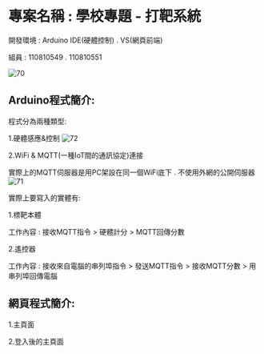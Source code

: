 # 專案名稱 : 學校專題 - 打靶系統

開發環境 : Arduino IDE(硬體控制) . VS(網頁前端)

組員 : 110810549 . 110810551

![70](https://user-images.githubusercontent.com/36965820/149462050-26af5bb2-7412-4793-ba1e-4193f72008a3.jpg)


## Arduino程式簡介:

程式分為兩種類型:

1.硬體感應&控制
  ![72](https://user-images.githubusercontent.com/36965820/149460996-b9d64cfd-7ccb-4862-afc6-314f23bbea8d.jpg)


2.WiFi & MQTT(一種IoT間的通訊協定)連接

實際上的MQTT伺服器是用PC架設在同一個WiFi底下 . 不使用外網的公開伺服器
  ![71](https://user-images.githubusercontent.com/36965820/149461015-688cddfc-237c-4f31-b4c3-c3aa66c91550.jpg)

實際上要寫入的實體有:

1.標靶本體

工作內容 : 接收MQTT指令 > 硬體計分 > MQTT回傳分數

2.遙控器

工作內容 : 接收來自電腦的串列埠指令 > 發送MQTT指令 > 接收MQTT分數 > 用串列埠回傳電腦

## 網頁程式簡介:

1.主頁面

2.登入後的主頁面


